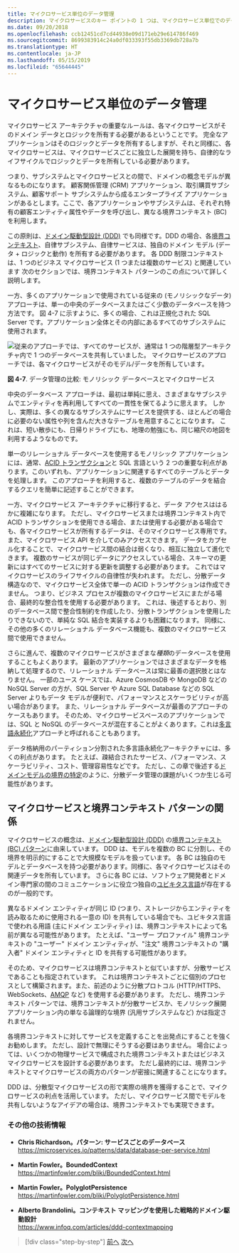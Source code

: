 ```yaml
---
title: マイクロサービス単位のデータ管理
description: マイクロサービスのキー ポイントの 1 つは、マイクロサービス単位でのデータ管理です。 各マイクロサービスは、他とそのデータベースを共有することがない、その唯一の所有者である必要があります。 マイクロサービスのすべてのインスタンスは、当然同じ高可用性のデータベースに接続されます。
ms.date: 09/20/2018
ms.openlocfilehash: ccb12451cd7cd44938e09d171eb29e614786f469
ms.sourcegitcommit: 8699383914c24a0df033393f55db3369db728a7b
ms.translationtype: HT
ms.contentlocale: ja-JP
ms.lasthandoff: 05/15/2019
ms.locfileid: "65644445"
---
```

# <a name="data-sovereignty-per-microservice"></a>マイクロサービス単位のデータ管理

マイクロサービス アーキテクチャの重要なルールは、各マイクロサービスがそのドメイン データとロジックを所有する必要があるということです。 完全なアプリケーションはそのロジックとデータを所有するしますが、それと同様に、各マイクロサービスは、マイクロサービスごとに独立した展開を持ち、自律的なライフサイクルでロジックとデータを所有している必要があります。

つまり、サブシステムとマイクロサービスとの間で、ドメインの概念モデルが異なるものになります。 顧客関係管理 (CRM) アプリケーション、取引購買サブシステム、顧客サポート サブシステムから成るエンタープライズ アプリケーションがあるとします。ここで、各アプリケーションやサブシステムは、それぞれ特有の顧客エンティティ属性やデータを呼び出し、異なる境界コンテキスト (BC) を利用します。

この原則は、[ドメイン駆動型設計 (DDD)](https://en.wikipedia.org/wiki/Domain-driven_design) でも同様です。DDD の場合、各[境界コンテキスト](https://martinfowler.com/bliki/BoundedContext.html)、自律サブシステム、自律サービスは、独自のドメイン モデル (データ + ロジックと動作) を所有する必要があります。 各 DDD 制限コンテキストは、1 つのビジネス マイクロサービス (1 つまたは複数のサービス) と関連しています 次のセクションでは、境界コンテキスト パターンのこの点について詳しく説明します。

一方、多くのアプリケーションで使用されている従来の (モノリシックなデータ) アプローチは、単一の中央のデータベースまたはごく少数のデータベースを持つ方法です。 図 4-7 に示すように、多くの場合、これは正規化された SQL Server です。アプリケーション全体とその内部にあるすべてのサブシステムに使用されます。

![従来のアプローチでは、すべてのサービスが、通常は 1 つの階層型アーキテクチャ内で 1 つのデータベースを共有していました。 マイクロサービスのアプローチでは、各マイクロサービスがそのモデル/データを所有しています。](./media/image7.png)

**図 4-7**. データ管理の比較: モノリシック データベースとマイクロサービス

中央のデータベース アプローチは、最初は単純に思え、さまざまなサブシステムでエンティティを再利用してすべての一貫性を保てるように思えます。 しかし、実際は、多くの異なるサブシステムにサービスを提供する、ほとんどの場合に必要のない属性や列を含んだ大きなテーブルを用意することになります。 これは、短い散歩にも、日帰りドライブにも、地理の勉強にも、同じ縮尺の地図を利用するようなものです。

単一のリレーショナル データベースを使用するモノリシック アプリケーションには、通常、[ACID トランザクション](https://en.wikipedia.org/wiki/ACID)と SQL 言語という 2 つの重要な利点があります。このいずれも、アプリケーションに関連するすべてのテーブルとデータを処理します。 このアプローチを利用すると、複数のテーブルのデータを結合するクエリを簡単に記述することができます。

一方、マイクロサービス アーキテクチャに移行すると、データ アクセスははるかに複雑になります。 ただし、マイクロサービスまたは境界コンテキスト内で ACID トランザクションを使用できる場合、または使用する必要がある場合でも、各マイクロサービスが所有するデータは、そのマイクロサービス専用です。また、マイクロサービス API を介してのみアクセスできます。 データをカプセル化することで、マイクロサービス間の結合は弱くなり、相互に独立して進化できます。 複数のサービスが同じデータにアクセスしている場合、スキーマの更新にはすべてのサービスに対する更新を調整する必要があります。 これではマイクロサービスのライフサイクルの自律性が失われます。 ただし、分散データ構造なので、マイクロサービス全体で単一の ACID トランザクションは作成できません。 つまり、ビジネス プロセスが複数のマイクロサービスにまたがる場合、最終的な整合性を使用する必要があります。 これは、後述するとおり、別のデータベース間で整合性制約を作成したり、分散トランザクションを使用したりできないので、単純な SQL 結合を実装するよりも困難になります。 同様に、その他の多くのリレーショナル データベース機能も、複数のマイクロサービス間で使用できません。

さらに進んで、複数のマイクロサービスがさまざまな*種類*のデータベースを使用することもよくあります。 最新のアプリケーションではさまざまなデータを格納して処理するので、リレーショナル データベースは常に最善の選択肢とはなりません。 一部のユース ケースでは、Azure CosmosDB や MongoDB などの NoSQL Server の方が、SQL Server や Azure SQL Database などの SQL Server よりもデータ モデルが便利で、パフォーマンスとスケーラビリティが高い場合があります。 また、リレーショナル データベースが最善のアプローチのケースもあります。 そのため、マイクロサービスベースのアプリケーションでは、SQL と NoSQL のデータベースが混在することがよくあります。これは[多言語永続化](https://martinfowler.com/bliki/PolyglotPersistence.html)アプローチと呼ばれることもあります。

データ格納用のパーティション分割された多言語永続化アーキテクチャには、多くの利点があります。 たとえば、疎結合されたサービス、パフォーマンス、スケーラビリティ、コスト、管理容易性などです。 ただし、この章で後述する[ドメインモデルの境界の特定](identify-microservice-domain-model-boundaries.md)のように、分散データ管理の課題がいくつか生じる可能性があります。

## <a name="the-relationship-between-microservices-and-the-bounded-context-pattern"></a>マイクロサービスと境界コンテキスト パターンの関係

マイクロサービスの概念は、[ドメイン駆動型設計 (DDD)](https://en.wikipedia.org/wiki/Domain-driven_design) の[境界コンテキスト (BC) パターン](https://martinfowler.com/bliki/BoundedContext.html)に由来しています。 DDD は、モデルを複数の BC に分割し、その境界を明示的にすることで大規模なモデルを扱っています。 各 BC は独自のモデルとデータベースを持つ必要があります。同様に、各マイクロサービスはその関連データを所有しています。 さらに各 BC には、ソフトウェア開発者とドメイン専門家の間のコミュニケーションに役立つ独自の[ユビキタス言語](https://martinfowler.com/bliki/UbiquitousLanguage.html)が存在するのが一般的です。

異なるドメイン エンティティが同じ ID (つまり、ストレージからエンティティを読み取るために使用される一意の ID) を共有している場合でも、ユビキタス言語で使われる用語 (主にドメイン エンティティ) は、境界コンテキストによって名前が異なる可能性があります。 たとえば、"ユーザー プロファイル" 境界コンテキストの "ユーザー" ドメイン エンティティが、"注文" 境界コンテキストの "購入者" ドメイン エンティティと ID を共有する可能性があります。

そのため、マイクロサービスは境界コンテキストと似ていますが、分散サービスであることも指定されています。 これは境界コンテキストごとに個別のプロセスとして構築されます。また、前述のように分散プロトコル (HTTP/HTTPS、WebSockets、[AMQP](https://en.wikipedia.org/wiki/Advanced_Message_Queuing_Protocol) など) を使用する必要があります。 ただし、境界コンテキスト パターンでは、境界コンテキストが分散サービスか、モノリシック展開アプリケーション内の単なる論理的な境界 (汎用サブシステムなど) かは指定されません。

各境界コンテキストに対してサービスを定義することを出発点にすることを強くお勧めします。 ただし、設計で無理にそうする必要はありません。 場合によっては、いくつかの物理サービスで構成された境界コンテキストまたはビジネス マイクロサービスを設計する必要があります。 ただし最終的には、境界コンテキストとマイクロサービスの両方のパターンが密接に関連することになります。

DDD は、分散型マイクロサービスの形で実際の境界を獲得することで、マイクロサービスの利点を活用しています。 ただし、マイクロサービス間でモデルを共有しないようなアイデアの場合は、境界コンテキストでも実現できます。

### <a name="additional-resources"></a>その他の技術情報

- **Chris Richardson。パターン: サービスごとのデータベース** \
  <https://microservices.io/patterns/data/database-per-service.html>

- **Martin Fowler。BoundedContext** \
  <https://martinfowler.com/bliki/BoundedContext.html>

- **Martin Fowler。PolyglotPersistence** \
  <https://martinfowler.com/bliki/PolyglotPersistence.html>

- **Alberto Brandolini。コンテキスト マッピングを使用した戦略的ドメイン駆動設計** \
  <https://www.infoq.com/articles/ddd-contextmapping>

>[!div class="step-by-step"]
>[前へ](microservices-architecture.md)
>[次へ](logical-versus-physical-architecture.md)
